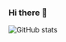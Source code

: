 ### Hi there 👋
![GitHub stats](https://github-readme-stats.vercel.app/api?username=Yuri-Campos&show_icons=true&theme=tokyonight)
<!--
**Yuri-Campos/Yuri-Campos** is a ✨ _special_ ✨ repository because its `README.md` (this file) appears on your GitHub profile.

Here are some ideas to get you started:

- 🔭 I’m currently working on ...
- 🌱 I’m currently learning ...
- 👯 I’m looking to collaborate on ...
- 🤔 I’m looking for help with ...
- 💬 Ask me about ...
- 📫 How to reach me: ...
- 😄 Pronouns: ...
- ⚡ Fun fact: ...
-->
